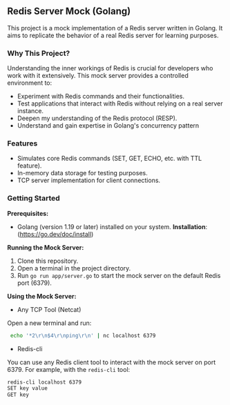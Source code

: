 ## Redis Server Mock (Golang)

This project is a mock implementation of a Redis server written in Golang. It aims to replicate the behavior of a real Redis server for learning purposes.

### Why This Project?

Understanding the inner workings of Redis is crucial for developers who work with it extensively. This mock server provides a controlled environment to:

- Experiment with Redis commands and their functionalities.
- Test applications that interact with Redis without relying on a real server instance.
- Deepen my understanding of the Redis protocol (RESP).
- Understand and gain expertise in Golang's concurrency pattern

### Features

- Simulates core Redis commands (SET, GET, ECHO, etc. with TTL feature).
- In-memory data storage for testing purposes.
- TCP server implementation for client connections.

### Getting Started

**Prerequisites:**

- Golang (version 1.19 or later) installed on your system.
  **Installation**: (https://go.dev/doc/install)

**Running the Mock Server:**

1. Clone this repository.
2. Open a terminal in the project directory.
3. Run `go run app/server.go` to start the mock server on the default Redis port (6379).

**Using the Mock Server:**

- Any TCP Tool (Netcat)

Open a new terminal and run:

```bash
 echo '*2\r\n$4\r\nping\r\n' | nc localhost 6379
```

- Redis-cli

You can use any Redis client tool to interact with the mock server on port 6379. For example, with the `redis-cli` tool:

```bash
redis-cli localhost 6379
SET key value
GET key
```
